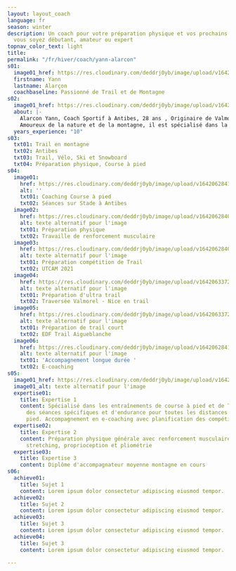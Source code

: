 ```yaml
---
layout: layout_coach
language: fr
season: winter
description: Un coach pour votre préparation physique et vos prochains défis, que
  vous soyez débutant, amateur ou expert
topnav_color_text: light
title: 
permalink: "/fr/hiver/coach/yann-alarcon"
s01:
  image01_href: https://res.cloudinary.com/deddrj0yb/image/upload/v1642063372/website/Coaching/FB_IMG_1603434965970_mkylzx.jpg
  firstname: Yann
  lastname: Alarçon
  coachbaseline: Passionné de Trail et de Montagne
s02:
  image01_href: https://res.cloudinary.com/deddrj0yb/image/upload/v1642062841/website/Coaching/Yann_3_z49tq1.jpg
  about: |-
    Alarcon Yann, Coach Sportif à Antibes, 28 ans , Originaire de Valmorel , ancien snowboardeur et pratiquant de sport de combat (Taekwondo) à haut niveau.  Après avoir réalisé ses études en Staps, il se spécialise dans l’entraînement. Il a été entraîneur de Taekwondo pendant 2ans au Club des Sports de Valmorel. Il a également coacher en course à pied et trail au sein d’entreprises à Lyon tel que les entreprises Aoste et Groupama par exemple. Mais il a aussi entraîné et accompagné des groupes de coureur tout au long de l’année.
    Amoureux de la nature et de la montagne, il est spécialisé dans la course à pied et le trail.
  years_experience: "10"
s03:
  txt01: Trail en montagne
  txt02: Antibes
  txt03: Trail, Vélo, Ski et Snowboard
  txt04: Préparation physique, Course à pied
s04:
  image01:
    href: https://res.cloudinary.com/deddrj0yb/image/upload/v1642062841/website/Coaching/G0090154_1638033833951-min_abtzoq.jpg
    alt: ''
    txt01: Coaching Course à pied
    txt02: Séances sur Stade à Antibes
  image02:
    href: https://res.cloudinary.com/deddrj0yb/image/upload/v1642062840/website/Coaching/G0190431_1638033833951-min_u4n7bh.jpg
    alt: texte alternatif pour l'image
    txt01: Préparation physique
    txt02: Travaille de renforcement musculaire
  image03:
    href: https://res.cloudinary.com/deddrj0yb/image/upload/v1642062840/website/Coaching/spe_2_zrohc2.jpg
    alt: texte alternatif pour l'image
    txt01: Préparation compétition de Trail
    txt02: UTCAM 2021
  image04:
    href: https://res.cloudinary.com/deddrj0yb/image/upload/v1642063372/website/Coaching/IMG_20200710_092042_1_m0joof.jpg
    alt: texte alternatif pour l'image
    txt01: Préparation d'ultra trail
    txt02: Traversée Valmorel - Nice en trail
  image05:
    href: https://res.cloudinary.com/deddrj0yb/image/upload/v1642063372/website/Coaching/FB_IMG_1603434965970_mkylzx.jpg
    alt: texte alternatif pour l'image
    txt01: Préparation de trail court
    txt02: EDF Trail Aigueblanche
  image06:
    href: https://res.cloudinary.com/deddrj0yb/image/upload/v1642062841/website/Coaching/Yann_2_qwkpvt.jpg
    alt: texte alternatif pour l'image
    txt01: 'Accompagnement longue durée '
    txt02: E-coaching
s05:
  image01_href: https://res.cloudinary.com/deddrj0yb/image/upload/v1642063364/website/Coaching/IMG-20200521-WA0140_rr4kum.jpg
  image01_alt: texte alternatif pour l'image
  expertise01:
    title: Expertise 1
    content: Spécialisé dans les entraînements de course à pied et de Trail. Accompagnement
      des séances spécifiques et d'endurance pour toutes les distances de course à
      pied. Accompagnement en e-coaching avec planification des compétitions
  expertise02:
    title: Expertise 2
    content: Préparation physique générale avec renforcement musculaire, musculation,
      stretching, proprioception et pliométrie
  expertise03:
    title: Expertise 3
    content: Diplôme d'accompagnateur moyenne montagne en cours
s06:
  achieve01:
    title: Sujet 1
    content: Lorem ipsum dolor consectetur adipiscing eiusmod tempor.
  achieve02:
    title: Sujet 2
    content: Lorem ipsum dolor consectetur adipiscing eiusmod tempor.
  achieve03:
    title: Sujet 3
    content: Lorem ipsum dolor consectetur adipiscing eiusmod tempor.
  achieve04:
    title: Sujet 3
    content: Lorem ipsum dolor consectetur adipiscing eiusmod tempor.

---
```


